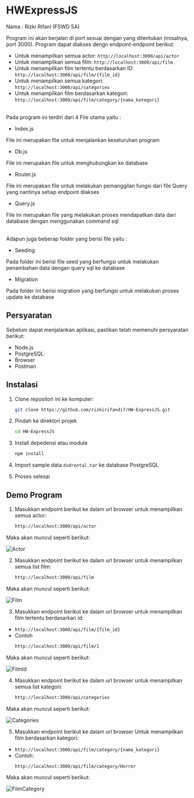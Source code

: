 # HWExpressJS

Nama : Rizki Rifani (FSWD 5A)

Program ini akan berjalan di port sesuai dengan yang ditentukan (misalnya, port 3000). Program dapat diakses dengn endpoint-endpoint berikut:

- Untuk menampilkan semua actor: `http://localhost:3000/api/actor`
- Untuk menampilkan semua film: `http://localhost:3000/api/film`
- Untuk menampilkan film tertentu berdasarkan ID: `http://localhost:3000/api/film/{film_id}`
- Untuk menampilkan semua kategori: `http://localhost:3000/api/categories`
- Untuk menampilkan film berdasarkan kategori: `http://localhost:3000/api/film/category/{nama_kategori}`
</br>
Pada program ini terdiri dari 4 File utama yaitu :

- Index.js
  
File ini merupakan file untuk menjalankan keseluruhan program
- Db.js

File ini merupakan file untuk menghubungkan ke database
- Router.js

File ini merupakan file untuk melakukan pemanggilan fungsi dari file Query yang nantinya setiap endpoint diakses
- Query.js

File ini merupakan file yang melakukan proses mendapatkan data dari database dengan menggunakan command sql

</br>
Adapun juga beberap folder yang berisi file yaitu :

- Seeding
  
Pada folder ini berisi file seed yang berfungsi untuk melakukan penambahan data dengan query  sql ke database
- Migration

Pada folder ini berisi migration yang berfungsi untuk melakukan proses update ke database


## Persyaratan

Sebelum dapat menjalankan aplikasi, pastikan telah memenuhi persyaratan berikut:

- Node.js
- PostgreSQL
- Browser
- Postman

## Instalasi

1. Clone repositori ini ke komputer:

   ```bash
   git clone https://github.com/rizkirifandi7/HW-ExpressJS.git

2. Pindah ke direktori projek

   ```bash
   cd HW-ExpressJS

3. Install depedensi atau module

   ```bash
   npm install

4. Import sample data `dvdrental.tar` ke database PostgreSQL

5. Proses selesai

## Demo Program

1. Masukkan endpoint berikut ke dalam url browser untuk menampilkan semua actor:

   ```bash
   http://localhost:3000/api/actor

Maka akan muncul seperti berikut:

![Actor](./public/assets/actor.jpeg)

2. Masukkan endpoint berikut ke dalam url browser untuk menampilkan semua list film:

   ```bash
   http://localhost:3000/api/film

Maka akan muncul seperti berikut:

![Film](./public/assets/listfilm.jpeg)

3. Masukkan endpoint berikut ke dalam url browser untuk menampilkan film tertentu berdasarkan id:

- `http://localhost:3000/api/film/{film_id}`
- Contoh 
   ```bash
   http://localhost:3000/api/film/1

Maka akan muncul seperti berikut:

![FilmId](./public/assets/film-id.jpeg)

4. Masukkan endpoint berikut ke dalam url browser untuk menampilkan semua list kategori:

   ```bash
   http://localhost:3000/api/categories

Maka akan muncul seperti berikut:

![Categories](./public/assets/categories.jpeg)

5. Masukkan endpoint berikut ke dalam url browser Untuk menampilkan film berdasarkan kategori:

- `http://localhost:3000/api/film/category/{nama_kategori}`
- Contoh:
   ```bash
   http://localhost:3000/api/film/category/Horror

Maka akan muncul seperti berikut:

![FilmCategory](./public/assets/film-categories.jpeg)
